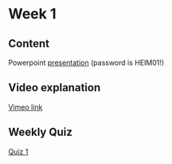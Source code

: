 # Week 1
## Content
Powerpoint [presentation](https://zivaconnect-my.sharepoint.com/:p:/g/personal/julio_tide_org/EUNX0gI65xtLgnr10kVnRzYBe_mgykn4-XpoBGdaTcGuug?e=sl8yE5) (password is HEIM01!) 
## Video explanation
[Vimeo link](https://vimeo.com/813279390 "Heimdall SDK intro")
## Weekly Quiz
[Quiz 1](https://forms.gle/MwvDMy9VZngA9YBN8)

